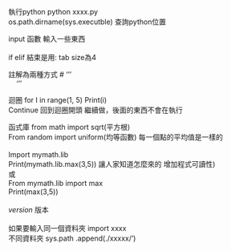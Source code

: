 執行python  python xxxx.py<br>
os.path.dirname(sys.executble) 查詢python位置<br>


input  函數 輸入一些東西<br>
<br>
if elif  結束是用: tab size為4<br>

註解為兩種方式 #     ‘’’ <br>
 &nbsp;&nbsp;&nbsp;                   ‘’’<br>

迴圈 		for I in range(1, 5)       Print(i)<br>
            Continue 回到迴圈開頭 繼續做，後面的東西不會在執行<br>

函式庫   from math import sqrt(平方根)<br>
         From random import uniform(均等函數) 每一個點的平均值是一樣的<br>
<br>
         Import mymath.lib<br>
         Print(mymath.lib.max(3,5))  讓人家知道怎麼來的 增加程式可讀性)<br>
         或<br>
         From mymath.lib import max<br>
         Print(max(3,5))<br>
         <br>
_version_ 版本<br>
<br>
如果要輸入同一個資料夾 import xxxx<br>
          不同資料夾  sys.path .append(./xxxxx/’)<br>
       


